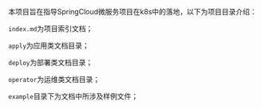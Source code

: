 本项目旨在指导SpringCloud微服务项目在k8s中的落地，以下为项目目录介绍：

`index.md`为项目索引文档；

`apply`为应用类文档目录；

`deploy`为部署类文档目录；

`operator`为运维类文档目录；

`example`目录下为文档中所涉及样例文件；

